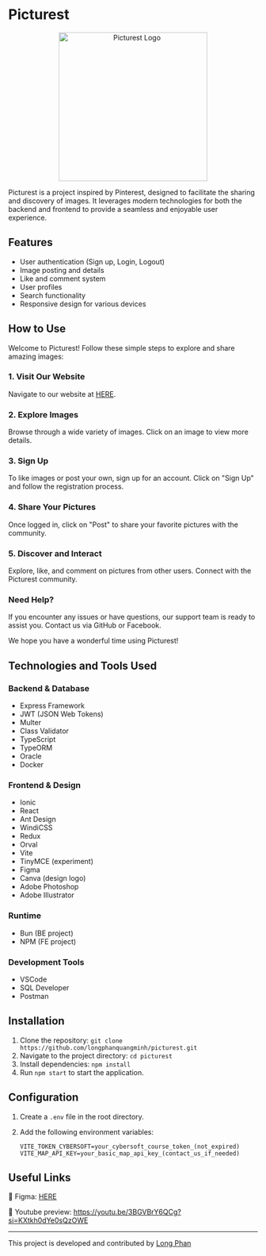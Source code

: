 # Picturest

<p align="center">
  <img src="https://media.discordapp.net/attachments/1026660684739653674/1189943300061397082/picturest_logo.png" alt="Picturest Logo" width="300" height="300">
</p>

Picturest is a project inspired by Pinterest, designed to facilitate the sharing and discovery of images. It leverages modern technologies for both the backend and frontend to provide a seamless and enjoyable user experience.

## Features

- User authentication (Sign up, Login, Logout)
- Image posting and details
- Like and comment system
- User profiles
- Search functionality
- Responsive design for various devices

## How to Use

Welcome to Picturest! Follow these simple steps to explore and share amazing images:

### 1. Visit Our Website

Navigate to our website at [HERE](https://your-picturest-website-url).

### 2. Explore Images

Browse through a wide variety of images. Click on an image to view more details.

### 3. Sign Up

To like images or post your own, sign up for an account. Click on "Sign Up" and follow the registration process.

### 4. Share Your Pictures

Once logged in, click on "Post" to share your favorite pictures with the community.

### 5. Discover and Interact

Explore, like, and comment on pictures from other users. Connect with the Picturest community.

### Need Help?

If you encounter any issues or have questions, our support team is ready to assist you. Contact us via GitHub or Facebook.

We hope you have a wonderful time using Picturest!

## Technologies and Tools Used

### Backend & Database

- Express Framework
- JWT (JSON Web Tokens)
- Multer
- Class Validator
- TypeScript
- TypeORM
- Oracle
- Docker

### Frontend & Design

- Ionic
- React
- Ant Design
- WindiCSS
- Redux
- Orval
- Vite
- TinyMCE (experiment)
- Figma
- Canva (design logo)
- Adobe Photoshop
- Adobe Illustrator

### Runtime

- Bun (BE project)
- NPM (FE project)

### Development Tools

- VSCode
- SQL Developer
- Postman

## Installation

1. Clone the repository: `git clone https://github.com/longphanquangminh/picturest.git`
2. Navigate to the project directory: `cd picturest`
3. Install dependencies: `npm install`
4. Run `npm start` to start the application.

## Configuration

1. Create a `.env` file in the root directory.
2. Add the following environment variables:

   ```env
   VITE_TOKEN_CYBERSOFT=your_cybersoft_course_token_(not_expired)
   VITE_MAP_API_KEY=your_basic_map_api_key_(contact_us_if_needed)
   ```

## Useful Links

🌟 Figma: [HERE](<https://www.figma.com/file/dpyHJIJI8KRcLngmLDDibm/Capstone-express-ORM-(pinterest)?type=design&node-id=3-38&mode=design&t=UXODNVH5ZlNUynit-0>)

🌟 Youtube preview: https://youtu.be/3BGVBrY6QCg?si=KXtkh0dYe0sQzOWE

---

This project is developed and contributed by [Long Phan](https://github.com/longphanquangminh)
